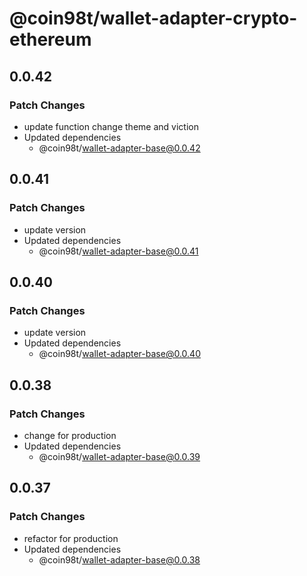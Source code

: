 # @coin98t/wallet-adapter-crypto-ethereum

## 0.0.42

### Patch Changes

- update function change theme and viction
- Updated dependencies
  - @coin98t/wallet-adapter-base@0.0.42

## 0.0.41

### Patch Changes

- update version
- Updated dependencies
  - @coin98t/wallet-adapter-base@0.0.41

## 0.0.40

### Patch Changes

- update version
- Updated dependencies
  - @coin98t/wallet-adapter-base@0.0.40

## 0.0.38

### Patch Changes

- change for production
- Updated dependencies
  - @coin98t/wallet-adapter-base@0.0.39

## 0.0.37

### Patch Changes

- refactor for production
- Updated dependencies
  - @coin98t/wallet-adapter-base@0.0.38
